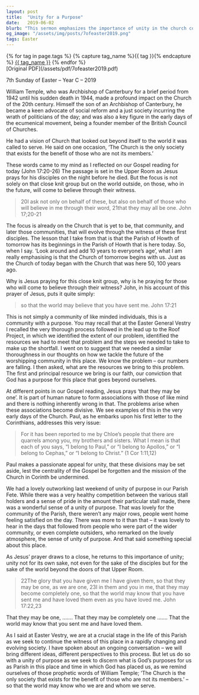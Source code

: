 ```yaml
---
layout: post
title:  "Unity for a Purpose"
date:   2019-06-02
blurb: "This sermon emphasizes the importance of unity in the church community, not for its own sake, but for the sake of the world beyond the church doors. It draws on the teachings of William Temple and the words of Jesus, stressing that the church exists for the benefit of those who are not its members. The sermon also highlights the need for a unity of purpose as the church navigates a rapidly changing society."
og_image: "/assets/img/posts/7ofeaster2019.png"
tags: Easter
---    
```

<div class="tag-pills">
  {% for tag in page.tags %}
    {% capture tag_name %}{{ tag }}{% endcapture %}
    <a href="{{ site.baseurl }}/tag/{{ tag_name }}" class="tag-pill">{{ tag_name }}</a>
  {% endfor %}
</div>
[Original PDF](/assets/pdf/7ofeaster2019.pdf)

7th Sunday of Easter – Year C – 2019

William Temple, who was Archbishop of Canterbury for a brief period from 1942 until his sudden death in 1944, made a profound impact on the Church of the 20th century. Himself the son of an Archbishop of Canterbury, he became a keen advocate of social reform and a just society incurring the wrath of politicians of the day; and was also a key figure in the early days of the ecumenical movement, being a founder member of the British Council of Churches.

He had a vision of Church that looked out beyond itself to the world it was called to serve. He said on one occasion, ‘The Church is the only society that exists for the benefit of those who are not its members.’

These words came to my mind as I reflected on our Gospel reading for today (John 17:20-26) The passage is set in the Upper Room as Jesus prays for his disciples on the night before he died. But the focus is not solely on that close knit group but on the world outside, on those, who in the future, will come to believe through their witness.

>20I ask not only on behalf of these, but also on behalf of those who will believe in me through their word, 21that they may all be one.
John 17;20-21

The focus is already on the Church that is yet to be, that community, and later those communities, that will evolve through the witness of these first disciples. The lesson that I take from that is that the Parish of Howth of tomorrow has its beginnings in the Parish of Howth that is here today. So, when I say. ‘Look around and add 10 years to everyone’s age’, what I am really emphasising is that the Church of tomorrow begins with us. Just as the Church of today began with the Church that was here 50, 100 years ago.

Why is Jesus praying for this close knit group, why is he praying for those who will come to believe through their witness? John, in his account of this prayer of Jesus, puts it quite simply:

>so that the world may believe that you have sent me. John 17:21

This is not simply a community of like minded individuals, this is a community with a purpose. You may recall that at the Easter General Vestry I recalled the very thorough process followed in the lead up to the Roof Project, in which we identified the extent of our problem, identified the resources we had to meet that problem and the steps we needed to take to make up the shortfall. I went on to suggest that we needed a similar thoroughness in our thoughts on how we tackle the future of the worshipping community in this place. We know the problem – our numbers are falling. I then asked, what are the resources we bring to this problem. The first and principal resource we bring is our faith, our conviction that God has a purpose for this place that goes beyond ourselves.

At different points in our Gospel reading, Jesus prays ‘that they may be one’. It is part of human nature to form associations with those of like mind and there is nothing inherently wrong in that. The problems arise when these associations become divisive. We see examples of this in the very early days of the Church. Paul, as he embarks upon his first letter to the Corinthians, addresses this very issue:

>For it has been reported to me by Chloe’s people that there are quarrels among you, my brothers and sisters. What I mean is that each of you says, “I belong to Paul,” or “I belong to Apollos,” or “I belong to Cephas,” or “I belong to Christ.” (1 Cor 1:11,12)

Paul makes a passionate appeal for unity, that these divisions may be set aside, lest the centrality of the Gospel be forgotten and the mission of the Church in Corinth be undermined.

We had a lovely outworking last weekend of unity of purpose in our Parish Fete. While there was a very healthy competition between the various stall holders and a sense of pride in the amount their particular stall made, there was a wonderful sense of a unity of purpose. That was lovely for the community of the Parish, there weren’t any major rows, people went home feeling satisfied on the day. There was more to it than that – it was lovely to hear in the days that followed from people who were part of the wider community, or even complete outsiders, who remarked on the lovely atmosphere, the sense of unity of purpose. And that said something special about this place.

As Jesus’ prayer draws to a close, he returns to this importance of unity; unity not for its own sake, not even for the sake of the disciples but for the sake of the world beyond the doors of that Upper Room.

>22The glory that you have given me I have given them, so that they may be one, as we are one, 23I in them and you in me, that they may become completely one, so that the world may know that you have sent me and have loved them even as you have loved me.
John 17:22,23

That they may be one, ……. That they may be completely one ……. That the world may know that you sent me and have loved them.

As I said at Easter Vestry, we are at a crucial stage in the life of this Parish as we seek to continue the witness of this place in a rapidly changing and evolving society. I have spoken about an ongoing conversation – we will bring different ideas, different perspectives to this process. But let us do so with a unity of purpose as we seek to discern what is God’s purposes for us as Parish in this place and time in which God has placed us, as we remind ourselves of those prophetic words of William Temple; ‘The Church is the only society that exists for the benefit of those who are not its members.’ – so that the world may know who we are and whom we serve.
